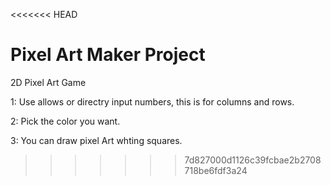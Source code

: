<<<<<<< HEAD
# Pixel Art Maker Project

2D Pixel Art Game

1: Use allows or directry input numbers, this is for columns and rows.

2: Pick the color you want.

3: You can draw pixel Art whting squares.
>>>>>>> 7d827000d1126c39fcbae2b2708718be6fdf3a24
